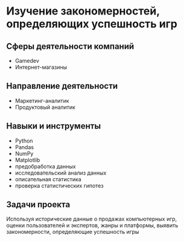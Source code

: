 # Изучение закономерностей, определяющих успешность игр

## Сферы деятельности компаний
* Gamedev
* Интернет-магазины

## Направление деятельности
* Маркетинг-аналитик
* Продуктовый аналитик

## Навыки и инструменты
* Python
* Pandas
* NumPy
* Matplotlib
* предобработка данных
* исследовательский анализ данных
* описательная статистика
* проверка статистических гипотез

## Задачи проекта
Используя исторические данные о продажах компьютерных игр, оценки пользователей и экспертов, жанры и платформы, выявить закономерности, определяющие успешность игры 
